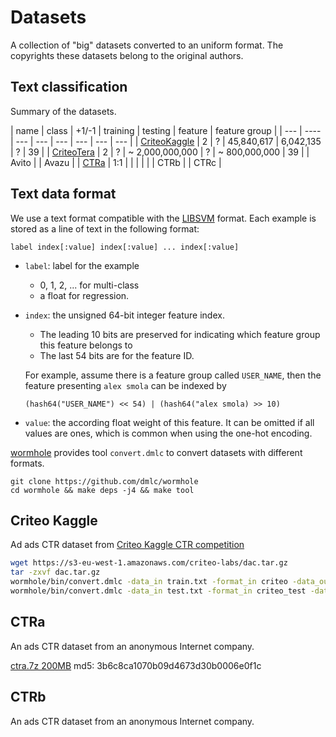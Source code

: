 # Datasets

A collection of "big" datasets converted to an uniform format. The copyrights
these datasets belong to the original authors.

## Text classification

Summary of the datasets.

| name | class | +1/-1 |  training | testing | feature | feature group |
| ---  | ----  | --- | --- | --- | --- | --- | --- |
| [CriteoKaggle](#criteokaggle) | 2 | ? | 45,840,617 | 6,042,135 | ? | 39 |
| [CriteoTera](#criteoii) | 2 | ? | ~ 2,000,000,000 | ? | ~ 800,000,000 | 39 |
| Avito |
| Avazu |
| [CTRa](#ctra) | 1:1 | | | | |
| CTRb |
| CTRc |

## Text data format

We use a text format compatible with the
[LIBSVM](https://www.csie.ntu.edu.tw/~cjlin/libsvm/) format. Each example is stored as
a line of text in the following format:

```
label index[:value] index[:value] ... index[:value]
```
- `label`: label for the example
  - 0, 1, 2, ... for multi-class
  - a float for regression.
- `index`: the unsigned 64-bit integer feature index.
  - The leading 10 bits are preserved for indicating which feature group this
  feature belongs to
  - The last 54 bits  are for the feature ID.

  For example, assume there is a feature group called `USER_NAME`, then the feature
  presenting `alex smola` can be indexed by

  ```
  (hash64("USER_NAME") << 54) | (hash64("alex smola) >> 10)
  ```
- `value`: the according float weight of this feature. It can be omitted if all
  values are ones, which is common when using the one-hot encoding.

[wormhole](https://github.com/dmlc/wormhole/) provides tool `convert.dmlc` to
convert datasets with different formats.

```
git clone https://github.com/dmlc/wormhole
cd wormhole && make deps -j4 && make tool
```

## Criteo Kaggle

Ad ads CTR dataset from
[Criteo Kaggle CTR competition](https://www.kaggle.com/c/criteo-display-ad-challenge/)

```bash
wget https://s3-eu-west-1.amazonaws.com/criteo-labs/dac.tar.gz
tar -zxvf dac.tar.gz
wormhole/bin/convert.dmlc -data_in train.txt -format_in criteo -data_out criteo_kaggle_train -format_out libsvm
wormhole/bin/convert.dmlc -data_in test.txt -format_in criteo_test -data_out criteo_kaggle_test -format_out libsvm
```

## CTRa

An ads CTR dataset from an anonymous Internet company.

[ctra.7z 200MB](http://www.cs.cmu.edu/~muli/data/ctra.7z) md5: 3b6c8ca1070b09d4673d30b0006e0f1c

## CTRb

An ads CTR dataset from an anonymous Internet company.
